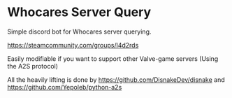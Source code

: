 # Whocares Server Query
Simple discord bot for Whocares server querying.

https://steamcommunity.com/groups/l4d2rds

Easily modifiable if you want to support other Valve-game servers (Using the A2S protocol)

All the heavily lifting is done by https://github.com/DisnakeDev/disnake and https://github.com/Yepoleb/python-a2s



